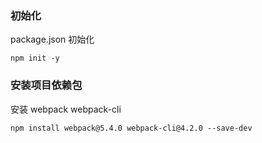 ### 初始化
package.json 初始化 

    npm init -y

### 安装项目依赖包
安装 webpack webpack-cli

    npm install webpack@5.4.0 webpack-cli@4.2.0 --save-dev


